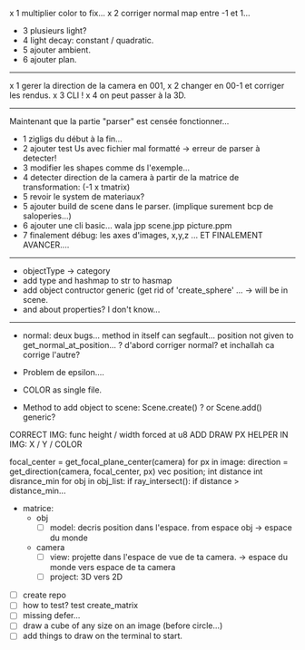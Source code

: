 
x 1 multiplier color to fix...
x 2 corriger normal map entre -1 et 1...
- 3 plusieurs light?
- 4 light decay: constant / quadratic.
- 5 ajouter ambient.
- 6 ajouter plan.

---

x 1 gerer la direction de la camera en 001,
x 2 changer en 00-1 et corriger les rendus.
x 3 CLI !
x 4 on peut passer à la 3D.


---

Maintenant que la partie "parser" est censée fonctionner...
- 1 zigligs du début à la fin...
- 2 ajouter test Us avec fichier mal formatté -> erreur de parser à detecter!
- 3 modifier les shapes comme ds l'exemple...
- 4 detecter direction de la camera à partir de la matrice de transformation: (-1 x tmatrix)
- 5 revoir le system de materiaux? 
- 5 ajouter build de scene dans le parser. (implique surement bcp de saloperies...)
- 6 ajouter une cli basic... wala jpp scene.jpp picture.ppm
- 7 finalement débug: les axes d'images, x,y,z ... ET FINALEMENT AVANCER....

-----

- objectType -> category
- add type and hashmap to str to hasmap
- add object contructor generic (get rid of 'create_sphere' ... -> will be in scene.
- and about properties? I don't know...

-----

- normal: deux bugs... method in itself can segfault...
          position not given to get_normal_at_position...
? d'abord corriger normal? et inchallah ca corrige l'autre?
- Problem de epsilon....

- COLOR as single file.
- Method to add object to scene: Scene.create() ? or Scene.add() generic?

CORRECT IMG: func height / width forced at u8
ADD DRAW PX HELPER IN IMG: X / Y / COLOR

focal_center = get_focal_plane_center(camera)
for px in image:
  direction = get_direction(camera, focal_center, px)
  vec position;
  int distance
  int disrance_min 
  for obj in obj_list:
    if ray_intersect():
      if distance > distance_min...




- matrice: 
  - obj
    - [ ] model: decris position dans l'espace. from espace obj -> espace du monde
  - camera
    - [ ] view: projette dans l'espace de vue de ta camera. -> espace du monde vers espace de ta camera
    - [ ] project: 3D vers 2D

- [ ] create repo
- [ ] how to test? test create_matrix
- [ ] missing defer...
- [ ] draw a cube of any size on an image (before circle...)
- [ ] add things to draw on the terminal to start.

